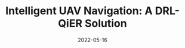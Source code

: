 ---
title: "Intelligent UAV Navigation: A DRL-QiER Solution"
collection: publications
permalink: /publication/2022-DRL-QiER-conference
date: 2022-05-16
venue: 'IEEE International Conference on Communications (ICC)'
paperurl: '/files/pdf/research/2022-DRL-QiER-conference.pdf'
link: 'https://ieeexplore.ieee.org/document/9838566'
citation: '<strong>Published on IEEE International Conference on Communications (ICC), May 2022.</strong>
<br>
<br>
The conference version of IEEE TWC journal paper entitled ''Path Planning for Cellular-Connected UAV: A DRL Solution With Quantum-Inspired Experience Replay''.'
---
